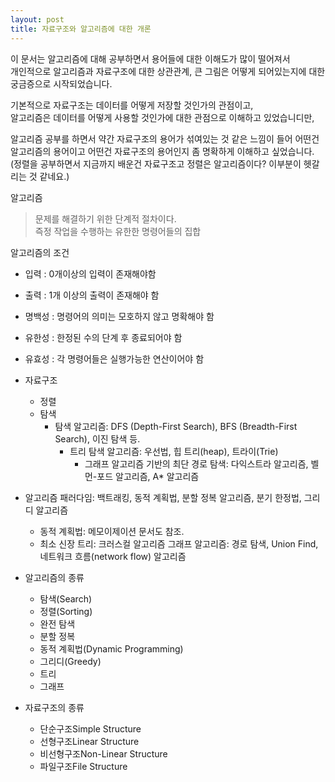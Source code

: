```yaml
---
layout: post
title: 자료구조와 알고리즘에 대한 개론
---
```


이 문서는 알고리즘에 대해 공부하면서 용어들에 대한 이해도가 많이 떨어져서  
개인적으로 알고리즘과 자료구조에 대한 상관관계, 큰 그림은 어떻게 되어있는지에 대한 궁금증으로 시작되었습니다.  

기본적으로 자료구조는 데이터를 어떻게 저장할 것인가의 관점이고,  
알고리즘은 데이터를 어떻게 사용할 것인가에 대한 관점으로 이해하고 있었습니디만,  

알고리즘 공부를 하면서 약간 자료구조의 용어가 섞여있는 것 같은 느낌이 들어 어떤건 알고리즘의 용어이고 어떤건 자료구조의 용어인지 좀 명확하게 이해하고 싶었습니다.  
(정렬을 공부하면서 지금까지 배운건 자료구조고 정렬은 알고리즘이다? 이부분이 헷갈리는 것 같네요.)  

알고리즘  
> 문제를 해결하기 위한 단계적 절차이다.  
> 즉정 작업을 수행하는 유한한 명령어들의 집합  

알고리즘의 조건  
- 입력 : 0개이상의 입력이 존재해야함
- 출력 : 1개 이상의 출력이 존재해야 함
- 명백성 : 명령어의 의미는 모호하지 않고 명확해야 함
- 유한성 : 한정된 수의 단계 후 종료되어야 함
- 유효성 : 각 명령어들은 실행가능한 연산이어야 함


- 자료구조
    - 정렬
    - 탐색
        - 탐색 알고리즘: DFS (Depth-First Search), BFS (Breadth-First Search), 이진 탐색 등.
            - 트리 탐색 알고리즘: 우선법, 힙 트리(heap), 트라이(Trie)
                - 그래프 알고리즘 기반의 최단 경로 탐색: 다익스트라 알고리즘, 벨먼-포드 알고리즘, A* 알고리즘
- 알고리즘 패러다임: 백트래킹, 동적 계획법, 분할 정복 알고리즘, 분기 한정법, 그리디 알고리즘
    - 동적 계획법: 메모이제이션 문서도 참조.
    - 최소 신장 트리: 크러스컬 알고리즘
그래프 알고리즘: 경로 탐색, Union Find, 네트워크 흐름(network flow) 알고리즘

- 알고리즘의 종류
    * 탐색(Search)
    * 정렬(Sorting)
    * 완전 탐색
    * 분할 정복
    * 동적 계획법(Dynamic Programming)
    * 그리디(Greedy)
    * 트리
    * 그래프

- 자료구조의 종류
    * 단순구조Simple Structure
    * 선형구조Linear Structure
    * 비선형구조Non-Linear Structure
    * 파일구조File Structure